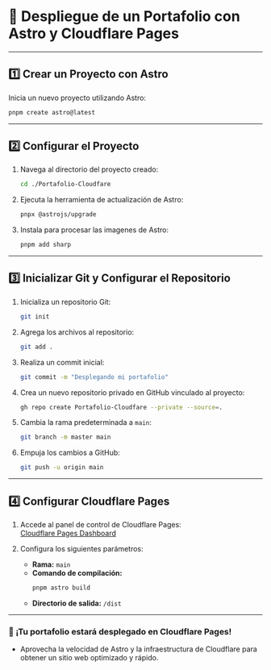 # 🌟 Despliegue de un Portafolio con Astro y Cloudflare Pages

---

## 1️⃣ **Crear un Proyecto con Astro**

Inicia un nuevo proyecto utilizando Astro:  

```bash
pnpm create astro@latest
```

---

## 2️⃣ **Configurar el Proyecto**

1. Navega al directorio del proyecto creado:

   ```bash
   cd ./Portafolio-Cloudfare
   ```

2. Ejecuta la herramienta de actualización de Astro:

   ```bash
   pnpx @astrojs/upgrade
   ```

3. Instala para procesar las imagenes de Astro:

   ```bash
   pnpm add sharp
   ```

---

## 3️⃣ **Inicializar Git y Configurar el Repositorio**

1. Inicializa un repositorio Git:  

   ```bash
   git init
   ```

2. Agrega los archivos al repositorio:  

   ```bash
   git add .
   ```

3. Realiza un commit inicial:  

   ```bash
   git commit -m "Desplegando mi portafolio"
   ```

4. Crea un nuevo repositorio privado en GitHub vinculado al proyecto:  

   ```bash
   gh repo create Portafolio-Cloudfare --private --source=.
   ```

5. Cambia la rama predeterminada a `main`:  

   ```bash
   git branch -m master main
   ```

6. Empuja los cambios a GitHub:  

   ```bash
   git push -u origin main
   ```

---

## 4️⃣ **Configurar Cloudflare Pages**

1. Accede al panel de control de Cloudflare Pages:  
   [Cloudflare Pages Dashboard](https://dash.cloudflare.com/f1b2dc87d8ae478eb50f53d0a9193523/workers-and-pages)  

2. Configura los siguientes parámetros:  
   - **Rama:** `main`
   - **Comando de compilación:**  
     ```bash
     pnpm astro build
     ```
   - **Directorio de salida:** `/dist`

---

### 🚀 ¡Tu portafolio estará desplegado en Cloudflare Pages!
- Aprovecha la velocidad de Astro y la infraestructura de Cloudflare para obtener un sitio web optimizado y rápido.

